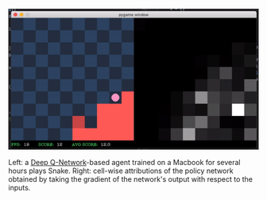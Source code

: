 ![Demo](docs/demo.gif)

Left: a [Deep Q-Network](https://arxiv.org/abs/1312.5602)-based agent trained on a Macbook for several hours plays Snake.
Right: cell-wise attributions of the policy network obtained by taking the gradient of the network's output with respect to the inputs.
